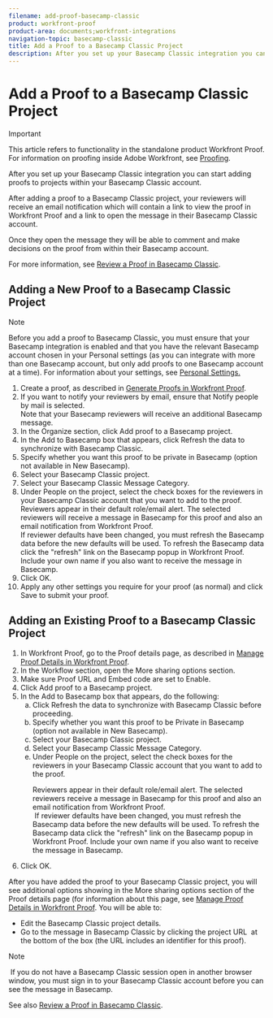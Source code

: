 ```yaml
---
filename: add-proof-basecamp-classic
product: workfront-proof
product-area: documents;workfront-integrations
navigation-topic: basecamp-classic
title: Add a Proof to a Basecamp Classic Project
description: After you set up your Basecamp Classic integration you can start adding proofs to projects within your Basecamp Classic account.
---
```


# Add a Proof to a Basecamp Classic Project

>[!IMPORTANT]
>
>This article refers to functionality in the standalone product Workfront Proof. For information on proofing inside Adobe Workfront, see [Proofing](../../../review-and-approve-work/proofing/proofing.md).

After you set up your Basecamp Classic integration you can start adding proofs to projects within your Basecamp Classic account.

After adding a proof to a Basecamp Classic project, your reviewers will receive an email notification which will contain a link to view the proof in Workfront Proof and a link to open the message in their Basecamp Classic account.

Once they open the message they will be able to comment and make decisions on the proof from within their Basecamp account.

For more information, see [Review a Proof in Basecamp Classic](../../../workfront-proof/wp-integrations/basecamp-classic/review-proof-basecamp-classic.md).

## Adding a New Proof to a Basecamp Classic Project

>[!NOTE]
>
>Before you add a proof to Basecamp Classic, you must ensure that your Basecamp integration is enabled and that you have the relevant Basecamp account chosen in your Personal settings (as you can integrate with more than one Basecamp account, but only add proofs to one Basecamp account at a time). For information about your settings, see [Personal Settings.](https://support.workfront.com/hc/en-us/sections/115000921168-Personal-settings)

<ol> 
 <li value="1">Create a proof, as described in <a href="../../../workfront-proof/wp-work-proofsfiles/create-proofs-and-files/generate-proofs.md" class="MCXref xref" xrefformat="{para}">Generate Proofs in Workfront Proof</a>.&nbsp;</li> 
 <li value="2">If you want to notify your reviewers by email, ensure that <span class="bold">Notify people by mail</span> is selected. <br>Note that your Basecamp reviewers will receive an additional Basecamp message.</li> 
 <li value="3">In the <span class="bold">Organize</span> section, click <span class="bold">Add proof to a Basecamp project</span>.&nbsp;</li> 
 <li value="4">In the <span class="bold">Add to Basecamp</span> box that appears,&nbsp;click <span class="bold">Refresh the data</span> to synchronize with Basecamp Classic.</li> 
 <li value="5">Specify whether you want this proof to be private in Basecamp (option not available in New Basecamp).</li> 
 <li value="6">Select your Basecamp Classic project.</li> 
 <li value="7">Select your Basecamp Classic Message Category.</li> 
 <li value="8">Under <span class="bold">People on the project</span>, select the check boxes for the reviewers in your Basecamp Classic account that you want to add to the proof.<br>Reviewers appear in their default role/email alert. The selected reviewers will receive a message in Basecamp for this proof and also an email notification from Workfront Proof.<br></li> <note type="note">
   If reviewer defaults have been changed, you must refresh the Basecamp data before the new defaults will be used. To refresh the Basecamp data click the "refresh" link on the Basecamp popup in Workfront Proof. Include your own name if you also want to receive the message in Basecamp.
 </note> 
 <li value="9">Click <span class="bold">OK</span>.</li> 
 <li value="10">Apply any other settings you require for your proof (as normal) and click <span class="bold">Save</span> to submit your proof.&nbsp;</li> 
</ol>

## Adding an Existing Proof to a Basecamp Classic Project

<ol> 
 <li value="1">In Workfront Proof, go to the Proof details page, as described in&nbsp;<a href="../../../workfront-proof/wp-work-proofsfiles/manage-your-work/manage-proof-details.md" class="MCXref xref" xrefformat="{para}">Manage Proof Details in Workfront Proof</a>.</li> 
 <li value="2">In the <span class="bold">Workflow</span> section, open the <span class="bold">More sharing options</span> section.</li> 
 <li value="3">Make sure <span class="bold">Proof URL</span> and <span class="bold">Embed code</span> are set to <span class="bold">Enable</span>.</li> 
 <li value="4">Click&nbsp;<span class="bold">Add proof to a Basecamp project</span>.</li> 
 <li value="5">In the Add to Basecamp box that appears, do the following: 
  <ol style="list-style-type: lower-alpha;">
   <li value="1">Click <span class="bold">Refresh the data</span> to synchronize with Basecamp Classic before proceeding.</li>
   <li value="2">Specify whether you want this proof to be Private in Basecamp (option not available in New Basecamp).</li>
   <li value="3">Select your Basecamp Classic project.</li>
   <li value="4">Select your Basecamp Classic Message Category.</li>
   <li value="5">Under <span class="bold">People on the project</span>, select the check boxes for the reviewers in your Basecamp Classic account that you want to add to the proof. </li>
   <p>Reviewers appear in their default role/email alert. The selected reviewers receive a message in Basecamp for this proof and also an email notification from Workfront Proof.<br><note type="note">
     &nbsp;If reviewer defaults have been changed, you must refresh the Basecamp data before the new defaults will be used. To refresh the Basecamp data click the "refresh" link on the Basecamp popup in Workfront Proof. Include your own name if you also want to receive the message in Basecamp.
    </note></p>
  </ol></li> 
 <li value="6">Click <span class="bold">OK</span>.</li> 
</ol>

After you have added the proof to your Basecamp Classic project, you will see additional options showing in the More sharing options section of the Proof details page (for information about this page, see [Manage Proof Details in Workfront Proof](../../../workfront-proof/wp-work-proofsfiles/manage-your-work/manage-proof-details.md).&nbsp;You will be able to:

* Edit the Basecamp Classic project details.
* Go to the message in Basecamp Classic by clicking the project URL&nbsp; at the bottom of the box (the URL includes an identifier for this proof).

>[!NOTE]
>
>&nbsp;If you do not have a Basecamp Classic session open in another browser window, you must sign in to your Basecamp Classic account before you can see the message in Basecamp.

See also [Review a Proof in Basecamp Classic](../../../workfront-proof/wp-integrations/basecamp-classic/review-proof-basecamp-classic.md).
